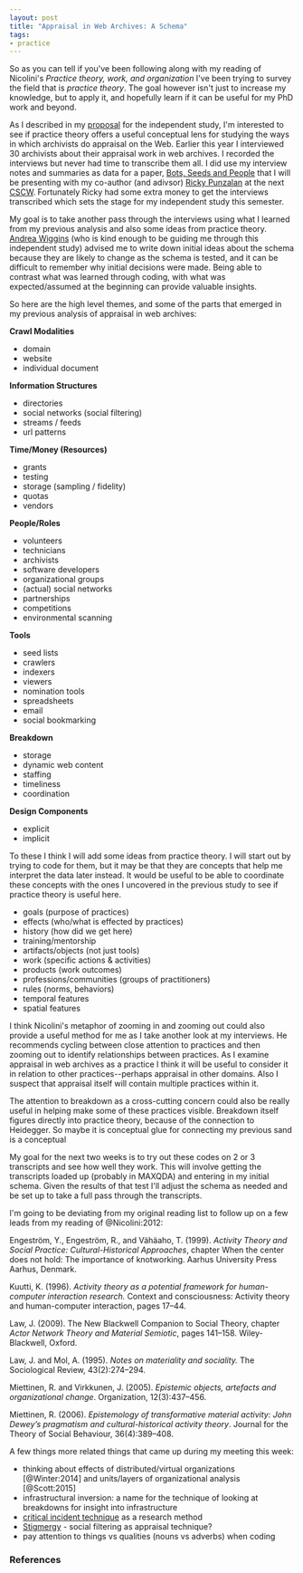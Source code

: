 ```yaml
---
layout: post
title: "Appraisal in Web Archives: A Schema"
tags:
- practice
---
```


So as you can tell if you've been following along with my reading of Nicolini's
*Practice theory, work, and organization* I've been trying to survey the field
that is *practice theory*. The goal however isn't just to increase my knowledge,
but to apply it, and hopefully learn if it can be useful for my PhD work and
beyond.

As I described in my [proposal] for the independent study, I'm interested to see
if practice theory offers a useful conceptual lens for studying the ways in
which archivists do appraisal on the Web. Earlier this year I interviewed 30
archivists about their appraisal work in web archives. I recorded the interviews
but never had time to transcribe them all. I did use my interview notes and
summaries as data for a paper, [Bots, Seeds and People] that I will be
presenting with my co-author (and adivsor) [Ricky Punzalan] at the next [CSCW].
Fortunately Ricky had some extra money to get the interviews transcribed which
sets the stage for my independent study this semester.

My goal is to take another pass through the interviews using what I learned from
my previous analysis and also some ideas from practice theory. [Andrea Wiggins]
(who is kind enough to be guiding me through this independent study) advised me
to write down initial ideas about the schema because they are likely to change
as the schema is tested, and it can be difficult to remember why initial
decisions were made.  Being able to contrast what was learned through coding,
with what was expected/assumed at the beginning can provide valuable insights.

So here are the high level themes, and some of the parts that emerged in my 
previous analysis of appraisal in web archives:

**Crawl Modalities**

* domain
* website
* individual document

**Information Structures**

* directories
* social networks (social filtering)
* streams / feeds
* url patterns

**Time/Money (Resources)**

* grants
* testing
* storage (sampling / fidelity)
* quotas
* vendors

**People/Roles**

* volunteers
* technicians
* archivists
* software developers
* organizational groups
* (actual) social networks
* partnerships
* competitions
* environmental scanning

**Tools**

* seed lists
* crawlers
* indexers
* viewers
* nomination tools
* spreadsheets
* email
* social bookmarking

**Breakdown**

* storage
* dynamic web content
* staffing
* timeliness
* coordination

**Design Components**

* explicit 
* implicit 

To these I think I will add some ideas from practice theory. I will start out by
trying to code for them, but it may be that they are concepts that help me
interpret the data later instead. It would be useful to be able to coordinate
these concepts with the ones I uncovered in the previous study to see if
practice theory is useful here.

* goals (purpose of practices)
* effects (who/what is effected by practices)
* history (how did we get here)
* training/mentorship
* artifacts/objects (not just tools)
* work (specific actions & activities)
* products (work outcomes)
* professions/communities (groups of practitioners)
* rules (norms, behaviors)
* temporal features
* spatial features

I think Nicolini's metaphor of zooming in and zooming out could also provide a
useful method for me as I take another look at my interviews. He recommends
cycling between close attention to practices and then zooming out to identify
relationships between practices. As I examine appraisal in web archives as a 
practice I think it will be useful to consider it in relation to other
practices--perhaps appraisal in other domains. Also I suspect that appraisal
itself will contain multiple practices within it.

The attention to breakdown as
a cross-cutting concern could also be really useful in helping make some of
these practices visible. Breakdown itself figures directly into practice theory,
because of the connection to Heidegger. So maybe it is conceptual glue for 
connecting my previous sand is a conceptual 

My goal for the next two weeks is to try out these codes on 2 or 3
transcripts and see how well they work. This will involve getting the
transcripts loaded up (probably in MAXQDA) and entering in my initial schema.
Given the results of that test I'll adjust the schema as needed and be set up to
take a full pass through the transcripts.

I'm going to be deviating from my original reading list to follow up on a few
leads from my reading of @Nicolini:2012: 

Engeström, Y., Engeström, R., and Vähäaho, T. (1999). *Activity Theory and
Social Practice: Cultural-Historical Approaches*, chapter When the center does
not hold: The importance of knotworking. Aarhus University Press Aarhus,
Denmark.

Kuutti, K. (1996). *Activity theory as a potential framework for human-computer
interaction research.* Context and consciousness: Activity theory and
human-computer interaction, pages 17–44.

Law, J. (2009). The New Blackwell Companion to Social Theory, chapter *Actor
Network Theory and Material Semiotic*, pages 141–158. Wiley-Blackwell, Oxford.

Law, J. and Mol, A. (1995). *Notes on materiality and sociality.* The
Sociological Review, 43(2):274–294.

Miettinen, R.  and Virkkunen, J.  (2005).  *Epistemic objects, artefacts and
organizational change*.  Organization, 12(3):437–456.

Miettinen, R. (2006). *Epistemology of transformative material activity: John
Dewey’s pragmatism and cultural-historical activity theory*. Journal for the
Theory of Social Behaviour, 36(4):389–408.


A few things more related things that came up during my meeting this week:

* thinking about effects of distributed/virtual organizations [@Winter:2014] and units/layers of organizational analysis [@Scott:2015]
* infrastructural inversion: a name for the technique of looking at breakdowns
  for insight into infrastructure
* [critical incident technique] as a research method
* [Stigmergy] - social filtering as appraisal technique?
* pay attention to things vs qualities (nouns vs adverbs) when coding

### References

[practice]: http://inkdroid.org/tag/practice/
[proposal]: http://inkdroid.org/2016/09/09/practice-theory/
[Ricky Punzalan]: http://rpunzalan.com/
[CSCW]: https://cscw.acm.org/2017/
[Andrea Wiggins]: http://andreawiggins.com/
[Bots, Seeds and People]: http://inkdroid.org/papers/bots-seeds-people.pdf
[critical incident technique]: https://en.wikipedia.org/wiki/Critical_Incident_Technique
[Stigmergy]: https://en.wikipedia.org/wiki/Stigmergy
